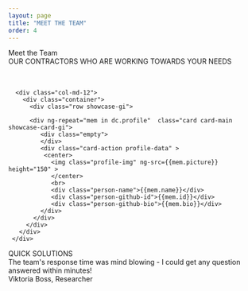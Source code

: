 ```yaml
---
layout: page
title: "MEET THE TEAM"
order: 4
---
```

<script src="{{ "/assets/app.js" | prepend: site.baseurl }}" type="application/javascript"></script>
<div ng-app="viperdev">
<div ng-controller="Data as dc">
<section id="test1">
  <div class="container">
   <div >
    <div class="dive-title">Meet the Team</div>
    <div class="viper-subtitle">OUR CONTRACTORS WHO ARE WORKING TOWARDS YOUR NEEDS</div>
    <br><br>
    <div class="images row">

      <div class="col-md-12">
        <div class="container">
          <div class="row showcase-gi">

          <div ng-repeat="mem in dc.profile"  class="card card-main showcase-card-gi">
             <div class="empty">
             </div>
             <div class="card-action profile-data" >
              <center>
                <img class="profile-img" ng-src={{mem.picture}} height="150" >
                </center>
                <br>
                <div class="person-name">{{mem.name}}</div>
                <div class="person-github-id">{{mem.id}}</div>
                <div class="person-github-bio">{{mem.bio}}</div>
             </div>
           </div>
         </div>
       </div>
     </div>
   </div>
 </div>

 <div class="" href="#one!">
  <div class="quote-tagline">QUICK SOLUTIONS</div>
      <div class="quotation">
      The team's response time was mind blowing - I could get any question answered within minutes!
</div>

<div class="author-quote">Viktoria Boss, Researcher</div>
    </div>
</div>
<br><br>
<section>

</section>
</section>
</div>
</div>
